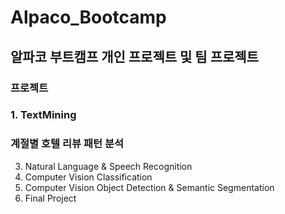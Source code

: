 # Alpaco_Bootcamp

## 알파코 부트캠프 개인 프로젝트 및 팀 프로젝트

### 프로젝트
### 1. TextMining
   ### 계절별 호텔 리뷰 패턴 분석
3. Natural Language & Speech Recognition
4. Computer Vision Classification
5. Computer Vision Object Detection & Semantic Segmentation
6. Final Project
